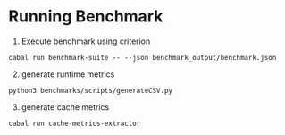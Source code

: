 # Running Benchmark

1. Execute benchmark using criterion

```cabal run benchmark-suite -- --json benchmark_output/benchmark.json```

2. generate runtime metrics

```python3 benchmarks/scripts/generateCSV.py```

3.   generate cache metrics

```cabal run cache-metrics-extractor```